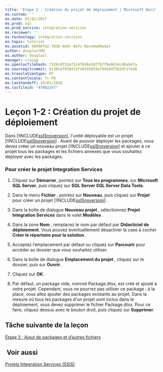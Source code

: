```yaml
---
title: 'Étape 2 : Création du projet de déploiement | Microsoft Docs'
ms.custom: ''
ms.date: 03/01/2017
ms.prod: sql
ms.prod_service: integration-services
ms.reviewer: ''
ms.technology: integration-services
ms.topic: tutorial
ms.assetid: 59990fe2-7036-4e9c-8efc-6ece9e66eda7
author: douglaslMS
ms.author: douglasl
manager: craigg
ms.openlocfilehash: f328c8f32e751476d643dffb7f9e0634cd6a947a
ms.sourcegitcommit: 61381ef939415fe019285def9450d7583df1fed0
ms.translationtype: HT
ms.contentlocale: fr-FR
ms.lasthandoff: 10/01/2018
ms.locfileid: "47602247"
---
```

# <a name="lesson-1-2---creating-the-deployment-project"></a>Leçon 1-2 : Création du projet de déploiement
Dans [!INCLUDE[ssISnoversion](../includes/ssisnoversion-md.md)], l'unité déployable est un projet [!INCLUDE[ssISnoversion](../includes/ssisnoversion-md.md)] . Avant de pouvoir déployer les packages, vous devez créer un nouveau projet [!INCLUDE[ssISnoversion](../includes/ssisnoversion-md.md)] et ajouter à ce projet tous les packages et les fichiers annexes que vous souhaitez déployer avec les packages.  
  
### <a name="to-create-the-integration-services-project"></a>Pour créer le projet Integration Services  
  
1.  Cliquez sur **Démarrer**, pointez sur **Tous les programmes**, sur **Microsoft SQL Server**, puis cliquez sur **SQL Server SQL Server Data Tools**.  
  
2.  Dans le menu **Fichier** , pointez sur **Nouveau**, puis cliquez sur **Projet** pour créer un projet [!INCLUDE[ssISnoversion](../includes/ssisnoversion-md.md)] .  
  
3.  Dans la boîte de dialogue **Nouveau projet** , sélectionnez **Projet Integration Services** dans le volet **Modèles** .  
  
4.  Dans la zone **Nom** , remplacez le nom par défaut par **Didacticiel de déploiement**. Vous pouvez éventuellement désactiver la case à cocher **Créer le répertoire pour la solution** .  
  
5.  Acceptez l’emplacement par défaut ou cliquez sur **Parcourir** pour accéder au dossier que vous souhaitez utiliser.  
  
6.  Dans la boîte de dialogue **Emplacement du projet** , cliquez sur le dossier, puis sur **Ouvrir**.  
  
7.  Cliquez sur **OK**.  
  
8.  Par défaut, un package vide, nommé Package.dtsx, est créé et ajouté à votre projet. Cependant, vous ne pourrez pas utiliser ce package ; à la place, vous allez ajouter des packages existants au projet. Dans la mesure où tous les packages d'un projet sont inclus dans le déploiement, vous devez supprimer le fichier Package.dtsx. Pour ce faire, cliquez dessus avec le bouton droit, puis cliquez sur **Supprimer**.  
  
## <a name="next-task-in-lesson"></a>Tâche suivante de la leçon  
[Étape 3 : Ajout de packages et d’autres fichiers](../integration-services/lesson-1-3-adding-packages-and-other-files.md)  
  
## <a name="see-also"></a> Voir aussi  
[Projets Integration Services &#40;SSIS&#41;](~/integration-services/integration-services-ssis-projects-and-solutions.md)  
  
  
  

